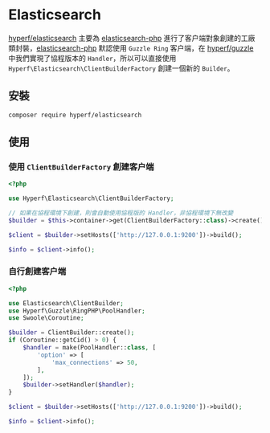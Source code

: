 # Elasticsearch

[hyperf/elasticsearch](https://github.com/hyperf/elasticsearch) 主要為 [elasticsearch-php](https://github.com/elastic/elasticsearch-php) 進行了客户端對象創建的工廠類封裝，[elasticsearch-php](https://github.com/elastic/elasticsearch-php) 默認使用 `Guzzle Ring` 客户端，在 [hyperf/guzzle](https://github.com/hyperf/guzzle) 中我們實現了協程版本的 `Handler`，所以可以直接使用 `Hyperf\Elasticsearch\ClientBuilderFactory` 創建一個新的 `Builder`。

## 安裝

```bash
composer require hyperf/elasticsearch
```
## 使用

### 使用 `ClientBuilderFactory` 創建客户端

```php
<?php

use Hyperf\Elasticsearch\ClientBuilderFactory;

// 如果在協程環境下創建，則會自動使用協程版的 Handler，非協程環境下無改變
$builder = $this->container->get(ClientBuilderFactory::class)->create();

$client = $builder->setHosts(['http://127.0.0.1:9200'])->build();

$info = $client->info();
```

### 自行創建客户端

```php
<?php

use Elasticsearch\ClientBuilder;
use Hyperf\Guzzle\RingPHP\PoolHandler;
use Swoole\Coroutine;

$builder = ClientBuilder::create();
if (Coroutine::getCid() > 0) {
    $handler = make(PoolHandler::class, [
        'option' => [
            'max_connections' => 50,
        ],
    ]);
    $builder->setHandler($handler);
}

$client = $builder->setHosts(['http://127.0.0.1:9200'])->build();

$info = $client->info();
```

